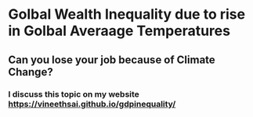 # Golbal Wealth Inequality due to rise in Golbal Averaage Temperatures

## Can you lose your job because of Climate Change?
### I discuss this topic on my website https://vineethsai.github.io/gdpinequality/
